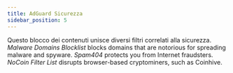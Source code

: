 ```yaml
---
title: AdGuard Sicurezza
sidebar_position: 5
---
```


Questo blocco dei contenuti unisce diversi filtri correlati alla sicurezza. _Malware Domains Blocklist_ blocks domains that are notorious for spreading malware and spyware. _Spam404_ protects you from Internet fraudsters. _NoCoin Filter List_ disrupts browser-based cryptominers, such as Coinhive.
